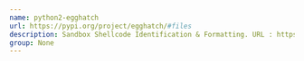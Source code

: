 ```yaml
---
name: python2-egghatch
url: https://pypi.org/project/egghatch/#files
description: Sandbox Shellcode Identification & Formatting. URL : https://pypi.org/project/egghatch/#files Groups : None
group: None
---
```

